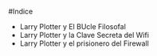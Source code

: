 
#Indice

* Larry Plotter y El BUcle Filosofal
* Larry Plotter y la Clave Secreta del Wifi
* Larry Plotter y el prisionero del Firewall